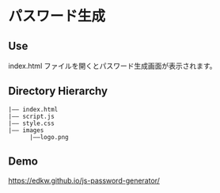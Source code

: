 # パスワード生成

## Use

index.html ファイルを開くとパスワード生成画面が表示されます。

## Directory Hierarchy

```
|—— index.html
|—— script.js
|—— style.css
|—— images
      |——logo.png
```

## Demo

<a href="https://edkw.github.io/js-password-generator/" target="_blank">https://edkw.github.io/js-password-generator/</a>
